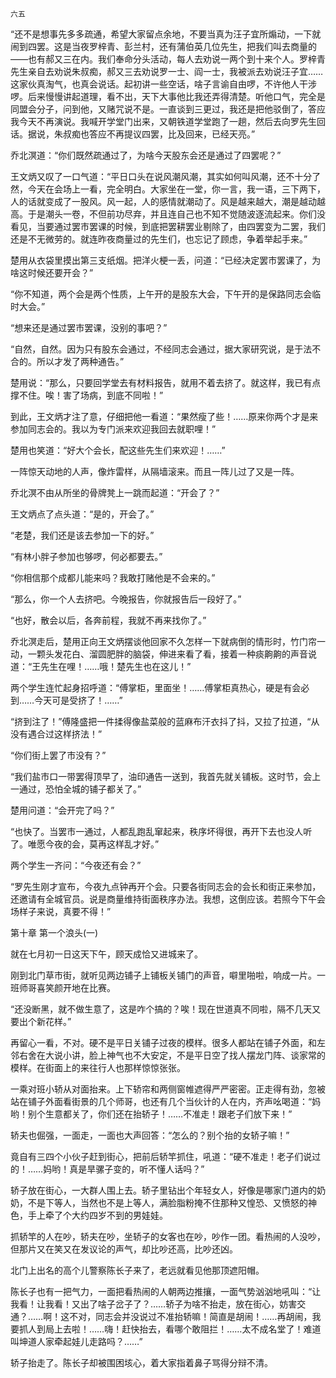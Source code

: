     六五 

   “还不是想事先多多疏通，希望大家留点余地，不要当真为汪子宜所煽动，一下就闹到四罢。这是当夜罗梓青、彭兰村，还有蒲伯英几位先生，把我们叫去商量的——也有郝又三在内。我们奉命分头活动，每人去劝说一两个到十来个人。罗梓青先生亲自去劝说朱叔痴，郝又三去劝说罗一士、阎一士，我被派去劝说汪子宜……这家伙真淘气，也真会说话。起初讲一些空话，啥子言谕自由啰，不许他人干涉啰。后来慢慢讲起道理，看不出，天下大事他比我还弄得清楚。听他口气，完全是同盟会分子，问到他，又赌咒说不是。一直谈到三更过，我还是把他驳倒了，答应我今天不再演说。我喊开学堂门出来，又朝铁道学堂跑了一趟，然后去向罗先生回话。据说，朱叔痴也答应不再提议四罢，比及回来，已经天亮。”

   乔北溟道：“你们既然疏通过了，为啥今天股东会还是通过了四罢呢？”

   王文炳又叹了一口气道：“平日口头在说风潮风潮，其实如何叫风潮，还不十分了然，今天在会场上一看，完全明白。大家坐在一堂，你一言，我一语，三下两下，人的话就变成了一股风。风一起，人的感情就潮动了。风是越来越大，潮是越动越高。于是潮头一卷，不但前功尽弃，并且连自己也不知不觉随波逐流起来。你们没看见，当要通过罢市罢课的时候，到底把罢耕罢业剔除了，由四罢变为二罢，我们还是不无微劳的。就连昨夜商量过的先生们，也忘记了顾虑，争着举起手来。”

   楚用从衣袋里摸出第三支纸烟。把洋火梗一丢，问道：“已经决定罢市罢课了，为啥这时候还要开会？”

   “你不知道，两个会是两个性质，上午开的是股东大会，下午开的是保路同志会临时大会。”

   “想来还是通过罢市罢课，没别的事吧？”

   “自然，自然。因为只有股东会通过，不经同志会通过，据大家研究说，是于法不合的。所以才发了两种通告。”

   楚用说：“那么，只要回学堂去有材料报告，就用不着去挤了。就这样，我已有点撑不住。唉！害了场病，到底不同啦！”

   到此，王文炳才注了意，仔细把他一看道：“果然瘦了些！……原来你两个才是来参加同志会的。我以为专门派来欢迎我回去就职哩！”

   楚用也笑道：“好大个会长，配这些先生们来欢迎！……”

   一阵惊天动地的人声，像炸雷样，从隔墙滚来。而且一阵儿过了又是一阵。

   乔北溟不由从所坐的骨牌凳上一跳而起道：“开会了？”

   王文炳点了点头道：“是的，开会了。”

   “老楚，我们还是该去参加一下的好。”

   “有林小胖子参加也够啰，何必都要去。”

   “你相信那个成都儿能来吗？我敢打赌他是不会来的。”

   “那么，你一个人去挤吧。今晚报告，你就报告后一段好了。”

   “也好，散会以后，各奔前程，我就不再来找你了。”

   乔北溟走后，楚用正向王文炳摆谈他回家不久怎样一下就病倒的情形时，竹门帘一动，一颗头发花白、溜圆肥胖的脑袋，伸进来看了看，接着一种痰齁齁的声音说道：“王先生在哩！……哦！楚先生也在这儿！”

   两个学生连忙起身招呼道：“傅掌柜，里面坐！……傅掌柜真热心，硬是有会必到……今天可是受挤了！……”

   “挤到注了！”傅隆盛把一件揉得像盐菜般的蓝麻布汗衣抖了抖，又拉了拉道，“从没有遇合过这样挤法！”

   “你们街上罢了市没有？”

   “我们盐市口一带罢得顶早了，油印通告一送到，我首先就关铺板。这时节，会上一通过，恐怕全城的铺子都关了。”

   楚用问道：“会开完了吗？”

   “也快了。当罢市一通过，人都乱跑乱窜起来，秩序坏得很，再开下去也没人听了。唯愿今夜的会，莫再这样乱才好。”

   两个学生一齐问：“今夜还有会？”

   “罗先生刚才宣布，今夜九点钟再开个会。只要各街同志会的会长和街正来参加，还邀请有全城官员。说是商量维持街面秩序办法。我想，这倒应该。若照今下午会场样子来说，真要不得！”

   第十章 第一个浪头(一)

   就在七月初一日这天下午，顾天成恰又进城来了。

   刚到北门草市街，就听见两边铺子上铺板关铺门的声音，噼里啪啦，响成一片。一班师哥喜笑颜开地在比赛。

   “还没断黑，就不做生意了，这是咋个搞的？唉！现在世道真不同啦，隔不几天又要出个新花样。”

   再留心一看，不对。硬不是平日关铺子过夜的模样。很多人都站在铺子外面，和左邻右舍在大说小讲，脸上神气也不大安定，不是平日空了找人摆龙门阵、谈家常的模样。在街面上的来往行人也那样惊惊张张。

   一乘对班小轿从对面抬来。上下轿帘和两侧窗帷遮得严严密密。正走得有劲，忽被站在铺子外面看街景的几个师哥，也还有几个当伙计的人在内，齐声吆喝道：“妈哟！别个生意都关了，你们还在抬轿子！……不准走！跟老子们放下来！”

   轿夫也倔强，一面走，一面也大声回答：“怎么的？别个抬的女轿子嘛！”

   竟自有三四个小伙子赶到街心，把前后轿竿抓住，吼道：“硬不准走！老子们说过的！……妈哟！真是旱骡子变的，听不懂人话吗？”

   轿子放在街心，一大群人围上去。轿子里钻出个年轻女人，好像是哪家门道内的奶奶，不是下等人，当然也不是上等人，满脸脂粉掩不住那种又惶恐、又愤怒的神色，手上牵了个大约四岁不到的男娃娃。

   抓轿竿的人在吵，轿夫在吵，坐轿子的女客也在吵，吵作一团。看热闹的人没吵，但那片又在笑又在发议论的声气，却比吵还高，比吵还凶。

   北门上出名的高个儿警察陈长子来了，老远就看见他那顶遮阳帽。

   陈长子也有一把气力，一面把看热闹的人朝两边推攘，一面气势汹汹地吼叫：“让我看！让我看！又出了啥子岔子了？……轿子为啥不抬走，放在街心，妨害交通？……啊！这不对，同志会并没说过不准抬轿嘛！简直是胡闹！……再胡闹，我要抓人到局上去啦！……嗨！赶快抬去，看哪个敢阻拦！……太不成名堂了！难道叫坤道人家牵起娃儿走路吗？……”

   轿子抬走了。陈长子却被围困垓心，着大家指着鼻子骂得分辩不清。

